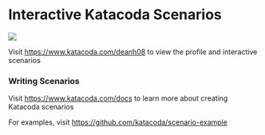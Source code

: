 # Interactive Katacoda Scenarios

[![](http://shields.katacoda.com/katacoda/deanh08/count.svg)](https://www.katacoda.com/deanh08 "Get your profile on Katacoda.com")

Visit https://www.katacoda.com/deanh08 to view the profile and interactive scenarios

### Writing Scenarios
Visit https://www.katacoda.com/docs to learn more about creating Katacoda scenarios

For examples, visit https://github.com/katacoda/scenario-example
